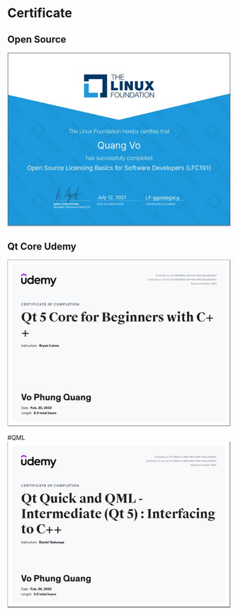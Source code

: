 # Certificate

## Open Source
![Demo](open_source.jpg "Demo")

## Qt Core Udemy
![Demo](Qt_Udemy.jpg "Demo")

#QML
![Demo](QML.jpg "Demo")

